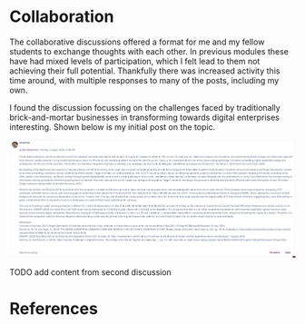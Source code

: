 # Collaboration
The collaborative discussions offered a format for me and my fellow students to exchange thoughts with each other. In previous modules these have had mixed levels of participation, which I felt lead to them not achieving their full potential. Thankfully there was increased activity this time around, with multiple responses to many of the posts, including my own.

I found the discussion focussing on the challenges faced by traditionally brick-and-mortar businesses in transforming towards digital enterprises interesting. Shown below is my initial post on the topic.

![Photo](./media/collaboration/initial_post.png "Initial post")



TODO add content from second discussion

# References
